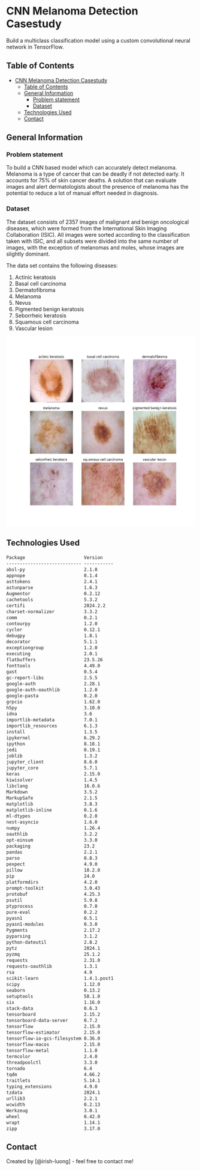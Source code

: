 # CNN Melanoma Detection Casestudy
Build a multiclass classification model using a custom convolutional neural network in TensorFlow. 


## Table of Contents
- [CNN Melanoma Detection Casestudy](#cnn-melanoma-detection-casestudy)
  - [Table of Contents](#table-of-contents)
  - [General Information](#general-information)
    - [Problem statement](#problem-statement)
    - [Dataset](#dataset)
  - [Technologies Used](#technologies-used)
  - [Contact](#contact)


## General Information
### Problem statement
To build a CNN based model which can accurately detect melanoma. Melanoma is a type of cancer that can be deadly if not detected early. It accounts for 75% of skin cancer deaths. A solution that can evaluate images and alert dermatologists about the presence of melanoma has the potential to reduce a lot of manual effort needed in diagnosis.

### Dataset
The dataset consists of 2357 images of malignant and benign oncological diseases, which were formed from the International Skin Imaging Collaboration (ISIC). All images were sorted according to the classification taken with ISIC, and all subsets were divided into the same number of images, with the exception of melanomas and moles, whose images are slightly dominant.

The data set contains the following diseases:
  1. Actinic keratosis
  2. Basal cell carcinoma
  3. Dermatofibroma
  4. Melanoma
  5. Nevus
  6. Pigmented benign keratosis
  7. Seborrheic keratosis
  8. Squamous cell carcinoma
  9. Vascular lesion
  
!["ss"](./img/categories.jpg)


## Technologies Used
    Package                      Version
    ---------------------------- -----------
    absl-py                      2.1.0
    appnope                      0.1.4
    asttokens                    2.4.1
    astunparse                   1.6.3
    Augmentor                    0.2.12
    cachetools                   5.3.2
    certifi                      2024.2.2
    charset-normalizer           3.3.2
    comm                         0.2.1
    contourpy                    1.2.0
    cycler                       0.12.1
    debugpy                      1.8.1
    decorator                    5.1.1
    exceptiongroup               1.2.0
    executing                    2.0.1
    flatbuffers                  23.5.26
    fonttools                    4.49.0
    gast                         0.5.4
    gc-report-libs               2.5.5
    google-auth                  2.28.1
    google-auth-oauthlib         1.2.0
    google-pasta                 0.2.0
    grpcio                       1.62.0
    h5py                         3.10.0
    idna                         3.6
    importlib-metadata           7.0.1
    importlib_resources          6.1.3
    install                      1.3.5
    ipykernel                    6.29.2
    ipython                      8.18.1
    jedi                         0.19.1
    joblib                       1.3.2
    jupyter_client               8.6.0
    jupyter_core                 5.7.1
    keras                        2.15.0
    kiwisolver                   1.4.5
    libclang                     16.0.6
    Markdown                     3.5.2
    MarkupSafe                   2.1.5
    matplotlib                   3.8.3
    matplotlib-inline            0.1.6
    ml-dtypes                    0.2.0
    nest-asyncio                 1.6.0
    numpy                        1.26.4
    oauthlib                     3.2.2
    opt-einsum                   3.3.0
    packaging                    23.2
    pandas                       2.2.1
    parso                        0.8.3
    pexpect                      4.9.0
    pillow                       10.2.0
    pip                          24.0
    platformdirs                 4.2.0
    prompt-toolkit               3.0.43
    protobuf                     4.25.3
    psutil                       5.9.8
    ptyprocess                   0.7.0
    pure-eval                    0.2.2
    pyasn1                       0.5.1
    pyasn1-modules               0.3.0
    Pygments                     2.17.2
    pyparsing                    3.1.2
    python-dateutil              2.8.2
    pytz                         2024.1
    pyzmq                        25.1.2
    requests                     2.31.0
    requests-oauthlib            1.3.1
    rsa                          4.9
    scikit-learn                 1.4.1.post1
    scipy                        1.12.0
    seaborn                      0.13.2
    setuptools                   58.1.0
    six                          1.16.0
    stack-data                   0.6.3
    tensorboard                  2.15.2
    tensorboard-data-server      0.7.2
    tensorflow                   2.15.0
    tensorflow-estimator         2.15.0
    tensorflow-io-gcs-filesystem 0.36.0
    tensorflow-macos             2.15.0
    tensorflow-metal             1.1.0
    termcolor                    2.4.0
    threadpoolctl                3.3.0
    tornado                      6.4
    tqdm                         4.66.2
    traitlets                    5.14.1
    typing_extensions            4.9.0
    tzdata                       2024.1
    urllib3                      2.2.1
    wcwidth                      0.2.13
    Werkzeug                     3.0.1
    wheel                        0.42.0
    wrapt                        1.14.1
    zipp                         3.17.0



## Contact
Created by [@irish-luong] - feel free to contact me!

